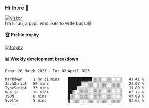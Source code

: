 ### Hi there 👋
[![visitor](https://visitor-badge.glitch.me/badge?page_id=liihuu&right_color=blue)](https://github.com/liihuu)<br>
I’m liihuu, a pupil who likes to write bugs.😄


#### 🏆 Profile trophy
[![trophy](https://github-profile-trophy.vercel.app?username=liihuu&margin-w=16&margin-h=16&rank=-C,-B)](https://github.com/liihuu)


#### 📊 Weekly development breakdown
<!--START_SECTION:waka-->

```text
From: 26 March 2023 - To: 02 April 2023

Markdown     1 hr 31 mins    ███████████░░░░░░░░░░░░░░   43.41 %
JavaScript   50 mins         ██████░░░░░░░░░░░░░░░░░░░   24.07 %
TypeScript   33 mins         ████░░░░░░░░░░░░░░░░░░░░░   15.80 %
Vue.js       16 mins         ██░░░░░░░░░░░░░░░░░░░░░░░   07.77 %
JSON         8 mins          █░░░░░░░░░░░░░░░░░░░░░░░░   03.89 %
Svelte       5 mins          ▓░░░░░░░░░░░░░░░░░░░░░░░░   02.65 %
```

<!--END_SECTION:waka-->

<!--
**liihuu/liihuu** is a ✨ _special_ ✨ repository because its `README.md` (this file) appears on your GitHub profile.

Here are some ideas to get you started:

- 🔭 I’m currently working on ...
- 🌱 I’m currently learning ...
- 👯 I’m looking to collaborate on ...
- 🤔 I’m looking for help with ...
- 💬 Ask me about ...
- 📫 How to reach me: ...
- 😄 Pronouns: ...
- ⚡ Fun fact: ...
-->
